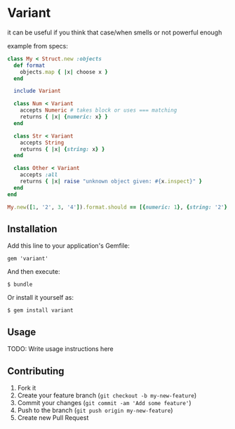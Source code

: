 # Variant

it can be useful if you think that case/when smells or not powerful enough

example from specs:
```ruby
class My < Struct.new :objects
  def format
    objects.map { |x| choose x }
  end

  include Variant

  class Num < Variant
    accepts Numeric # takes block or uses === matching
    returns { |x| {numeric: x} }
  end

  class Str < Variant
    accepts String
    returns { |x| {string: x} }
  end

  class Other < Variant
    accepts :all
    returns { |x| raise "unknown object given: #{x.inspect}" }
  end       
end

My.new([1, '2', 3, '4']).format.should == [{numeric: 1}, {string: '2'}, {numeric: 3}, {string: '4'}]
```

## Installation

Add this line to your application's Gemfile:

    gem 'variant'

And then execute:

    $ bundle

Or install it yourself as:

    $ gem install variant

## Usage

TODO: Write usage instructions here

## Contributing

1. Fork it
2. Create your feature branch (`git checkout -b my-new-feature`)
3. Commit your changes (`git commit -am 'Add some feature'`)
4. Push to the branch (`git push origin my-new-feature`)
5. Create new Pull Request

